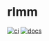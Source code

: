 rlmm
================

<!-- WARNING: THIS FILE WAS AUTOGENERATED! DO NOT EDIT! -->

[![ci](https://github.com/mvkvc/rlmm/actions/workflows/ci.yaml/badge.svg?branch=main)](https://github.com/mvkvc/rlmm/actions/workflows/ci.yaml)
[![docs](https://github.com/mvkvc/rlmm/actions/workflows/docs.yaml/badge.svg?branch=main)](https://github.com/mvkvc/rlmm/actions/workflows/docs.yaml)
